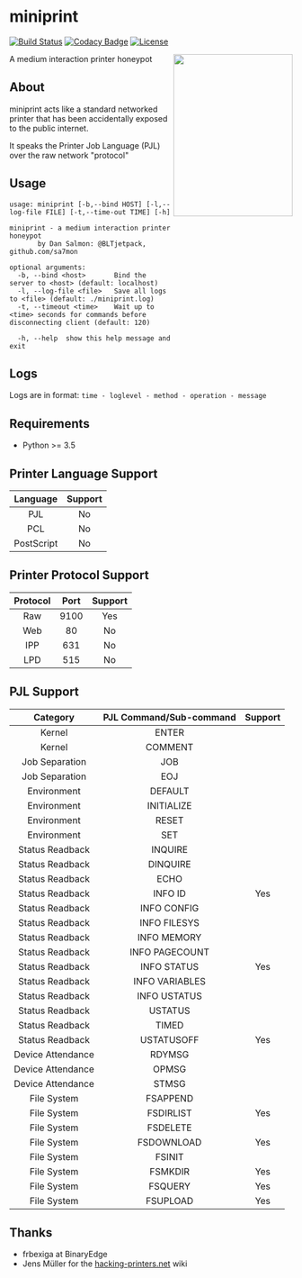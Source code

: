 # miniprint

[![Build Status](https://travis-ci.com/sa7mon/miniprint.svg?token=KqpCvMUSb1yeyAUKGDAx&branch=master)](https://travis-ci.com/sa7mon/miniprint)
[![Codacy Badge](https://api.codacy.com/project/badge/Grade/6d424ff40c7d494e88b9bfe11c117e1f)](https://www.codacy.com?utm_source=github.com&amp;utm_medium=referral&amp;utm_content=sa7mon/miniprint&amp;utm_campaign=Badge_Grade)
[![License](https://img.shields.io/github/license/sa7mon/miniprint.svg)](https://github.com/sa7mon/miniprint/blob/master/LICENSE.md)

<img align="right" width="212" height="288" src="https://user-images.githubusercontent.com/3712226/54886937-78f7b180-4e5b-11e9-8ccc-18716f2b5a3b.png">

A medium interaction printer honeypot

## About 

miniprint acts like a standard networked printer that has been accidentally exposed to the public internet. 

It speaks the Printer Job Language (PJL) over the raw network "protocol"

## Usage
```
usage: miniprint [-b,--bind HOST] [-l,--log-file FILE] [-t,--time-out TIME] [-h]

miniprint - a medium interaction printer honeypot
       by Dan Salmon: @BLTjetpack, github.com/sa7mon 

optional arguments:
  -b, --bind <host>       Bind the server to <host> (default: localhost)
  -l, --log-file <file>   Save all logs to <file> (default: ./miniprint.log)
  -t, --timeout <time>    Wait up to <time> seconds for commands before disconnecting client (default: 120)

  -h, --help  show this help message and exit
```

## Logs
Logs are in format: `time - loglevel - method - operation - message`

## Requirements
  * Python >= 3.5

## Printer Language Support
| **Language** | **Support** |
|:------------:|:-----------:|
|      PJL     |      No     |
|      PCL     |      No     |
|  PostScript  |      No     |

## Printer Protocol Support
| Protocol | Port | Support |
|:--------:|:----:|:-------:|
|    Raw   | 9100 |   Yes   |
|    Web   |  80  |    No   |
|    IPP   |  631 |    No   |
|    LPD   |  515 |    No   |

## PJL Support

|      Category     | PJL Command/Sub-command | Support |
|:-----------------:|:-----------------------:|:-------:|
| Kernel            |          ENTER          |         |
| Kernel            |         COMMENT         |         |
| Job Separation    |           JOB           |         |
| Job Separation    |           EOJ           |         |
| Environment       |         DEFAULT         |         |
| Environment       |        INITIALIZE       |         |
| Environment       |          RESET          |         |
| Environment       |           SET           |         |
| Status Readback   |         INQUIRE         |         |
| Status Readback   |         DINQUIRE        |         |
| Status Readback   |           ECHO          |         |
| Status Readback   |         INFO ID         |   Yes   |
| Status Readback   |       INFO CONFIG       |         |
| Status Readback   |       INFO FILESYS      |         |
| Status Readback   |       INFO MEMORY       |         |
| Status Readback   |      INFO PAGECOUNT     |         |
| Status Readback   |       INFO STATUS       |   Yes   |
| Status Readback   |      INFO VARIABLES     |         |
| Status Readback   |       INFO USTATUS      |         |
| Status Readback   |         USTATUS         |         |
| Status Readback   |          TIMED          |         |
| Status Readback   |        USTATUSOFF       |   Yes   |
| Device Attendance |          RDYMSG         |         |
| Device Attendance |          OPMSG          |         |
| Device Attendance |          STMSG          |         |
| File System       |         FSAPPEND        |         |
| File System       |        FSDIRLIST        |   Yes   |
| File System       |         FSDELETE        |         |
| File System       |        FSDOWNLOAD       |   Yes   |
| File System       |          FSINIT         |         |
| File System       |         FSMKDIR         |   Yes   |
| File System       |         FSQUERY         |   Yes   |
| File System       |         FSUPLOAD        |   Yes   |

## Thanks
  * frbexiga at BinaryEdge
  * Jens Müller for the [hacking-printers.net](https://hacking-printers.net/wiki/) wiki
